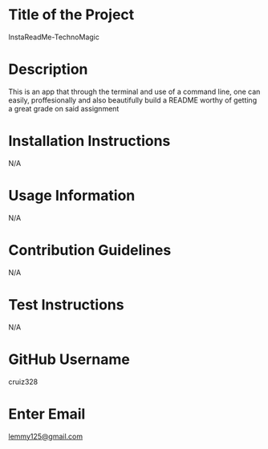 # Title of the Project 
 InstaReadMe-TechnoMagic 
 # Description 
This is an app that through the terminal and use of a command line, one can easily, proffesionally and also beautifully build a README worthy of getting a great grade on said assignment 
 # Installation Instructions 
 N/A
 # Usage Information 
 N/A 
 # Contribution Guidelines 
 N/A 
 # Test Instructions 
 N/A
 # GitHub Username 
 cruiz328 
 # Enter Email 
 lemmy125@gmail.com
